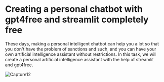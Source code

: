 # Creating a personal chatbot with gpt4free and streamlit completely free

These days, making a personal intelligent chatbot can help you a lot so that you don't have the problem of sanctions and such, and you can have your own artificial intelligence assistant without restrictions. In this task, we will create a personal artificial intelligence assistant with the help of streamlit and gpt4free.

![Capture12](https://github.com/VSnlp/Chatbot-with-gpt4free-and-streamlit/assets/122368157/a5b5c689-e69f-415f-9c78-13aac3becf89)

